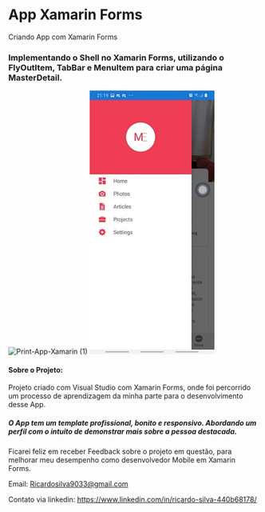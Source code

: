 # App Xamarin Forms
Criando App com Xamarin Forms 
### Implementando o Shell no Xamarin Forms, utilizando o FlyOutItem, TabBar e MenuItem para criar uma página MasterDetail.

![Print-App-Xamarin (1)]()
![Print-App-Xamarin (2)](https://github.com/RicardoDkw/App-Xamarin-Forms/blob/master/Print-App-Xamarin%20(1).jpeg)

#### Sobre o Projeto:
Projeto criado com Visual Studio com Xamarin Forms, onde foi percorrido um processo de aprendizagem da minha parte para o desenvolvimento desse App. 

##### O App tem um template profissional, bonito e responsivo. Abordando um perfil com o intuito de demonstrar mais sobre a pessoa destacada.

Ficarei feliz em receber Feedback sobre o projeto em questão, para melhorar meu desempenho como desenvolvedor Mobile em Xamarin Forms.

Email: Ricardosilva9033@gmail.com

Contato via linkedin: https://www.linkedin.com/in/ricardo-silva-440b68178/
